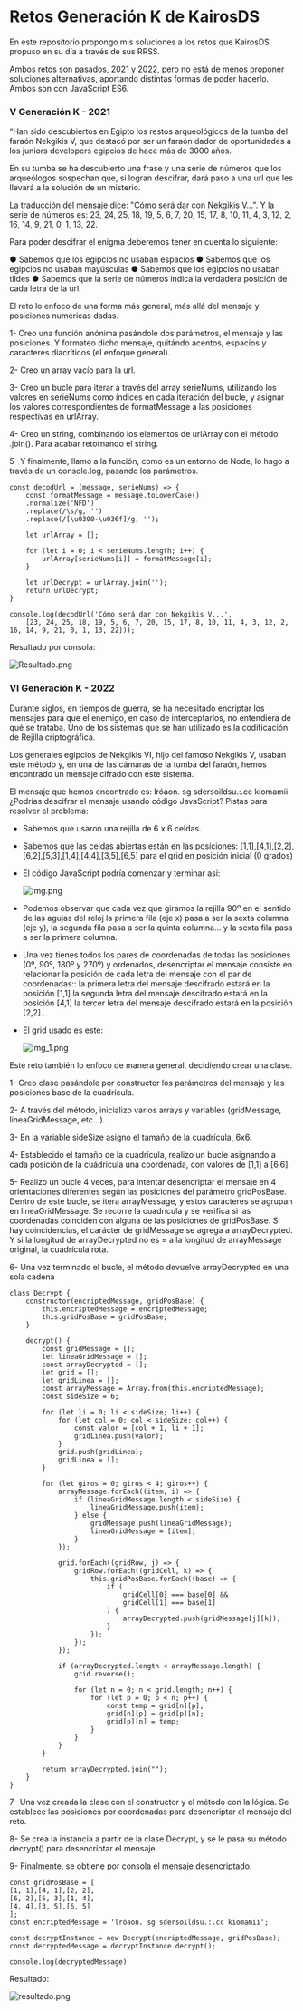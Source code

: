 # Retos Generación K de KairosDS

En este repositorio propongo mis soluciones a los retos que KairosDS propuso en su día a través de sus RRSS.

Ambos retos son pasados, 2021 y 2022, pero no está de menos proponer soluciones alternativas, aportando distintas formas de poder hacerlo. Ambos son con JavaScript ES6.

### V Generación K - 2021

“Han sido descubiertos en Egipto los restos arqueológicos
de la tumba del faraón Nekgikis V, que destacó por ser un
faraón dador de oportunidades a los juniors developers egipcios de
hace más de 3000 años.

En su tumba se ha descubierto una frase y una serie de números que
los arqueólogos sospechan que, si logran descifrar, dará paso a una
url que les llevará a la solución de un misterio.

La traducción del mensaje dice: "Cómo será dar con Nekgikis V...".
Y la serie de números es: 23, 24, 25, 18, 19, 5, 6, 7, 20, 15, 17, 8, 10, 11, 4, 3, 12, 2, 16, 14, 9, 21, 0, 1, 13, 22.

Para poder descifrar el enigma deberemos tener en cuenta lo
siguiente:

● Sabemos que los egipcios no usaban espacios
● Sabemos que los egipcios no usaban mayúsculas
● Sabemos que los egipcios no usaban tildes
● Sabemos que la serie de números indica la verdadera posición
de cada letra de la url.

El reto lo enfoco de una forma más general, más allá del mensaje y posiciones numéricas dadas.

1- Creo una función anónima pasándole dos parámetros, el mensaje y las posiciones. Y formateo dicho mensaje, quitándo acentos, espacios y carácteres diacríticos (el enfoque
general).

2- Creo un array vacío para la url.

3- Creo un bucle para iterar a través del array serieNums, utilizando los valores en serieNums como índices en cada iteración del bucle, y asignar los valores correspondientes
de formatMessage a las posiciones respectivas en urlArray.

4- Creo un string, combinando los elementos de urlArray con el método .join(). Para acabar retornando el string.

5- Y finalmente, llamo a la función, como es un entorno de Node, lo hago a través de un console.log, pasando los parámetros.

```agsl
const decodUrl = (message, serieNums) => {
    const formatMessage = message.toLowerCase()
    .normalize('NFD')
    .replace(/\s/g, '')
    .replace(/[\u0300-\u036f]/g, '');

    let urlArray = [];
    
    for (let i = 0; i < serieNums.length; i++) {
        urlArray[serieNums[i]] = formatMessage[i];
    }
    
    let urlDecrypt = urlArray.join('');
    return urlDecrypt;
}

console.log(decodUrl('Cómo será dar con Nekgikis V...', 
    [23, 24, 25, 18, 19, 5, 6, 7, 20, 15, 17, 8, 10, 11, 4, 3, 12, 2, 16, 14, 9, 21, 0, 1, 13, 22]));
```

Resultado por consola:

![Resultado.png](V-Generacion%2FResultado.png)

### VI Generación K - 2022

Durante siglos, en tiempos de guerra, se ha necesitado
encriptar los mensajes para que el enemigo, en caso de
interceptarlos, no entendiera de qué se trataba.
Uno de los sistemas que se han utilizado es la codificación de Rejilla
criptográfica.

Los generales egipcios de Nekgikis VI, hijo del famoso Nekgikis V, usaban este método y, en una de las cámaras de la tumba del faraón, hemos encontrado un mensaje cifrado con este sistema.

El mensaje que hemos encontrado es:
lróaon. sg sdersoildsu.:.cc kiomamii
¿Podrías descifrar el mensaje usando código JavaScript?
Pistas para resolver el problema:
- Sabemos que usaron una rejilla de 6 x 6 celdas.
- Sabemos que las celdas abiertas están en las posiciones:
  [1,1],[4,1],[2,2],[6,2],[5,3],[1,4],[4,4],[3,5],[6,5] para el grid en posición inicial (0
  grados)
- El código JavaScript podría comenzar y terminar así:


    ![img.png](img.png)


- Podemos observar que cada vez que giramos la rejilla 90º en el sentido
  de las agujas del reloj la primera fila (eje x) pasa a ser la sexta columna
  (eje y), la segunda fila pasa a ser la quinta columna… y la sexta fila pasa a
  ser la primera columna.
- Una vez tienes todos los pares de coordenadas de todas las posiciones
  (0º, 90º, 180º y 270º) y ordenados, desencriptar el mensaje consiste en
  relacionar la posición de cada letra del mensaje con el par de
  coordenadas:: la primera letra del mensaje descifrado estará en la
  posición [1,1] la segunda letra del mensaje descifrado estará en la
  posición [4,1] la tercer letra del mensaje descifrado estará en la posición
  [2,2]...
- El grid usado es este:


    ![img_1.png](img_1.png)


Este reto también lo enfoco de manera general, decidiendo crear una clase.

1- Creo clase pasándole por constructor los parámetros del mensaje y las posiciones base de la cuadrícula.

2- A través del método, inicializo varios arrays y variables (gridMessage, lineaGridMessage, etc...).

3- En la variable sideSize asigno el tamaño de la cuadrícula, 6x6.

4- Establecido el tamaño de la cuadrícula, realizo un bucle asignando a cada posición de la cuádricula una coordenada, con valores de [1,1] a [6,6].

5- Realizo un bucle 4 veces, para intentar desencriptar el mensaje en 4 orientaciones diferentes según las posiciones del parámetro gridPosBase. Dentro de este bucle, se itera
arrayMessage, y estos carácteres se agrupan en lineaGridMessage.
Se recorre la cuadrícula y se verifica si las coordenadas coinciden con alguna de las posiciones de gridPosBase. Si hay coincidencias, el carácter de gridMessage se agrega a
arrayDecrypted. Y si la longitud de arrayDecrypted no es = a la longitud de arrayMessage original, la cuadrícula rota.

6- Una vez terminado el bucle, el método devuelve arrayDecrypted en una sola cadena

```agsl
class Decrypt {
    constructor(encriptedMessage, gridPosBase) {
        this.encriptedMessage = encriptedMessage;
        this.gridPosBase = gridPosBase;
    }
    
    decrypt() {
        const gridMessage = [];
        let lineaGridMessage = [];
        const arrayDecrypted = [];
        let grid = [];
        let gridLinea = [];
        const arrayMessage = Array.from(this.encriptedMessage);
        const sideSize = 6;
        
        for (let li = 0; li < sideSize; li++) {
            for (let col = 0; col < sideSize; col++) {
                const valor = [col + 1, li + 1];
                gridLinea.push(valor);
            }
            grid.push(gridLinea);
            gridLinea = [];
        }
        
        for (let giros = 0; giros < 4; giros++) {
            arrayMessage.forEach((item, i) => {
                if (lineaGridMessage.length < sideSize) {
                    lineaGridMessage.push(item);
                } else {
                    gridMessage.push(lineaGridMessage);
                    lineaGridMessage = [item];
                }
            });
            
            grid.forEach((gridRow, j) => {
                gridRow.forEach((gridCell, k) => {
                    this.gridPosBase.forEach((base) => {
                        if (
                            gridCell[0] === base[0] &&
                            gridCell[1] === base[1]
                        ) {
                            arrayDecrypted.push(gridMessage[j][k]);
                        }
                    });
                });
            });
            
            if (arrayDecrypted.length < arrayMessage.length) {
                grid.reverse();
                
                for (let n = 0; n < grid.length; n++) {
                    for (let p = 0; p < n; p++) {
                        const temp = grid[n][p];
                        grid[n][p] = grid[p][n];
                        grid[p][n] = temp;
                    }
                }
            }
        }
        
        return arrayDecrypted.join("");
    }
}
```


7- Una vez creada la clase con el constructor y el método con la lógica. Se establece las posiciones por coordenadas para desencriptar el mensaje del reto.

8- Se crea la instancia a partir de la clase Decrypt, y se le pasa su método decrypt() para desencriptar el mensaje.

9- Finalmente, se obtiene por consola el mensaje desencriptado.

```agsl
const gridPosBase = [
[1, 1],[4, 1],[2, 2],
[6, 2],[5, 3],[1, 4],
[4, 4],[3, 5],[6, 5]
];
const encriptedMessage = 'lróaon. sg sdersoildsu.:.cc kiomamii';

const decryptInstance = new Decrypt(encriptedMessage, gridPosBase);
const decryptedMessage = decryptInstance.decrypt();

console.log(decryptedMessage)
```

Resultado:

![resultado.png](VI-Generacion/resultado.png)


